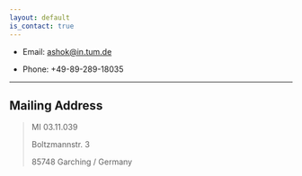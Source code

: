 ```yaml
---
layout: default
is_contact: true
---
```


* Email: [&#97;&#115;&#104;&#111;&#107;&#64;&#105;&#110;.&#116;&#117;&#109;.&#100;&#101;](mailto:&#97;&#115;&#104;&#111;&#107;&#64;&#105;&#110;.&#116;&#117;&#109;.&#100;&#101;)

* Phone: +49-89-289-18035

---

## Mailing Address

> MI 03.11.039
> 
> Boltzmannstr. 3
> 
> 85748 Garching / Germany 